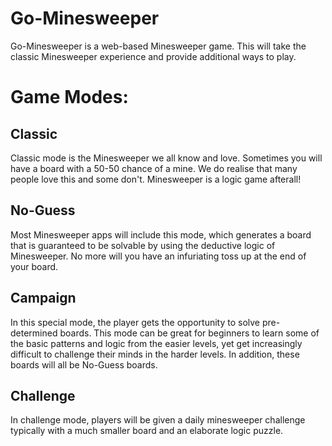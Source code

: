 # Go-Minesweeper

Go-Minesweeper is a web-based Minesweeper game. This will take the classic Minesweeper experience and provide additional ways to play.
<br>

# Game Modes:

## Classic

Classic mode is the Minesweeper we all know and love. Sometimes you will have a board with a 50-50 chance of a mine. We do realise that many people love this and some don't. Minesweeper is a logic game afterall!

## No-Guess

Most Minesweeper apps will include this mode, which generates a board that is guaranteed to be solvable by using the deductive logic of Minesweeper. No more will you have an infuriating toss up at the end of your board. 

## Campaign

In this special mode, the player gets the opportunity to solve pre-determined boards. This mode can be great for beginners to learn some of the basic patterns and logic from the easier levels, yet get increasingly difficult to challenge their minds in the harder levels.
In addition, these boards will all be No-Guess boards.

## Challenge

In challenge mode, players will be given a daily minesweeper challenge typically with a much smaller board and an elaborate logic puzzle.

